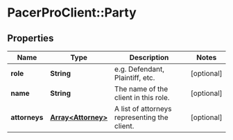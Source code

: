 # PacerProClient::Party

## Properties
Name | Type | Description | Notes
------------ | ------------- | ------------- | -------------
**role** | **String** | e.g. Defendant, Plaintiff, etc. | [optional] 
**name** | **String** | The name of the client in this role. | [optional] 
**attorneys** | [**Array&lt;Attorney&gt;**](Attorney.md) | A list of attorneys representing the client. | [optional] 


